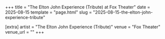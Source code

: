 +++
title = "The Elton John Experience (Tribute) at Fox Theater"
date = 2025-08-15
template = "page.html"
slug = "2025-08-15-the-elton-john-experience-tribute"

[extra]
artist = "The Elton John Experience (Tribute)"
venue = "Fox Theater"
venue_url = ""
+++
